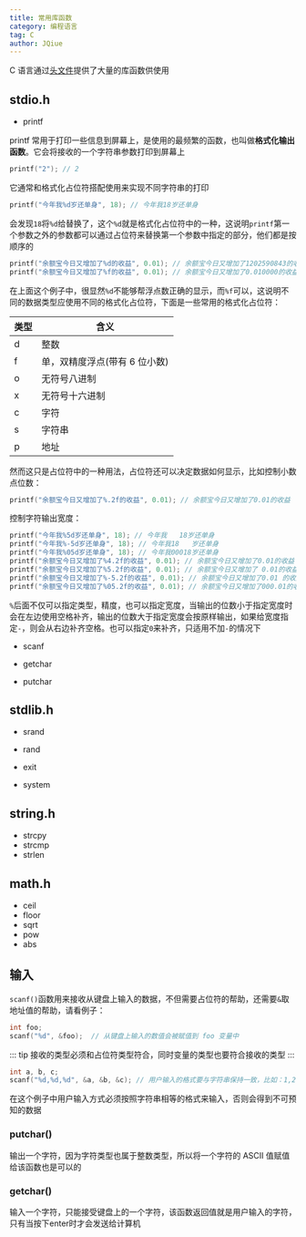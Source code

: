 ```yaml
---
title: 常用库函数
category: 编程语言
tag: C
author: JQiue
---
```


C 语言通过[头文件](5/#宏定义)提供了大量的库函数供使用

## stdio.h

+ printf

printf 常用于打印一些信息到屏幕上，是使用的最频繁的函数，也叫做**格式化输出函数**。它会将接收的一个字符串参数打印到屏幕上

```c
printf("2"); // 2
```

它通常和格式化占位符搭配使用来实现不同字符串的打印

```c
printf("今年我%d岁还单身", 18); // 今年我18岁还单身
```

会发现`18`将`%d`给替换了，这个`%d`就是格式化占位符中的一种，这说明`printf`第一个参数之外的参数都可以通过占位符来替换第一个参数中指定的部分，他们都是按顺序的

```c
printf("余额宝今日又增加了%d的收益", 0.01); // 余额宝今日又增加了1202590843的收益
printf("余额宝今日又增加了%f的收益", 0.01); // 余额宝今日又增加了0.010000的收益
```

在上面这个例子中，很显然`%d`不能够帮浮点数正确的显示，而`%f`可以，这说明不同的数据类型应使用不同的格式化占位符，下面是一些常用的格式化占位符：

类型|含义
---|---
d|整数
f|单，双精度浮点(带有 6 位小数)
o|无符号八进制
x|无符号十六进制
c|字符
s|字符串
p|地址

然而这只是占位符中的一种用法，占位符还可以决定数据如何显示，比如控制小数点位数：

```c
printf("余额宝今日又增加了%.2f的收益", 0.01); // 余额宝今日又增加了0.01的收益
```

控制字符输出宽度：

```c
printf("今年我%5d岁还单身", 18); // 今年我   18岁还单身
printf("今年我%-5d岁还单身", 18); // 今年我18   岁还单身
printf("今年我%05d岁还单身", 18); // 今年我00018岁还单身
printf("余额宝今日又增加了%4.2f的收益", 0.01); // 余额宝今日又增加了0.01的收益
printf("余额宝今日又增加了%5.2f的收益", 0.01); // 余额宝今日又增加了 0.01的收益
printf("余额宝今日又增加了%-5.2f的收益", 0.01); // 余额宝今日又增加了0.01 的收益
printf("余额宝今日又增加了%05.2f的收益", 0.01); // 余额宝今日又增加了000.01的收益
```

`%`后面不仅可以指定类型，精度，也可以指定宽度，当输出的位数小于指定宽度时会在左边使用空格补齐，输出的位数大于指定宽度会按原样输出，如果给宽度指定`-`，则会从右边补齐空格。也可以指定`0`来补齐，只适用不加`-`的情况下

+ scanf

+ getchar

+ putchar

## stdlib.h

+ srand

+ rand

+ exit

+ system

## string.h

+ strcpy
+ strcmp
+ strlen

## math.h

+ ceil
+ floor
+ sqrt
+ pow
+ abs

## 输入

`scanf()`函数用来接收从键盘上输入的数据，不但需要占位符的帮助，还需要`&`取地址值的帮助，请看例子：

```c
int foo;
scanf("%d", &foo);  // 从键盘上输入的数值会被赋值到 foo 变量中
```

::: tip
接收的类型必须和占位符类型符合，同时变量的类型也要符合接收的类型
:::

```c
int a, b, c;
scanf("%d,%d,%d", &a, &b, &c); // 用户输入的格式要与字符串保持一致，比如：1,2,3  而不可以是：1 2 3
```

在这个例子中用户输入方式必须按照字符串相等的格式来输入，否则会得到不可预知的数据

### putchar()

输出一个字符，因为字符类型也属于整数类型，所以将一个字符的 ASCII 值赋值给该函数也是可以的

### getchar()

输入一个字符，只能接受键盘上的一个字符，该函数返回值就是用户输入的字符，只有当按下enter时才会发送给计算机
